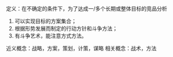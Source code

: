 定义：在不确定的条件下，为了达成一/多个长期或整体目标的竞品分析
1. 可以实现目标的方案集合；
2. 根据形势发展而制定的行动方针和斗争方法；
3. 有斗争艺术，能注意方式方法。

近义概念：战略，方案，策划，计策，谋略
相关概念：战术，方法